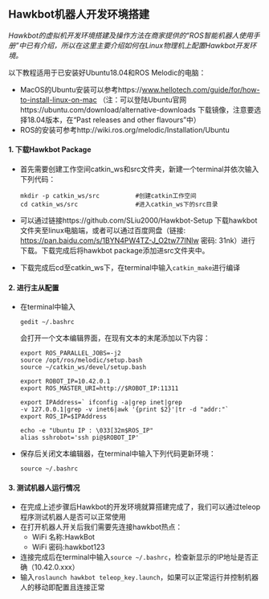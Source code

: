 ## Hawkbot机器人开发环境搭建

*Hawkbot的虚拟机开发环境搭建及操作方法在商家提供的“ROS智能机器人使用手册”中已有介绍，所以在这里主要介绍如何在Linux物理机上配置Hawkbot开发环境。*



以下教程适用于已安装好Ubuntu18.04和ROS Melodic的电脑：

- MacOS的Ubuntu安装可以参考https://www.hellotech.com/guide/for/how-to-install-linux-on-mac （注：可以登陆Ubuntu官网https://ubuntu.com/download/alternative-downloads 下载镜像，注意要选择18.04版本，在“Past releases and other flavours”中）
- ROS的安装可参考http://wiki.ros.org/melodic/Installation/Ubuntu



#### 1. 下载Hawkbot Package

- 首先需要创建工作空间catkin_ws和src文件夹，新建一个terminal并依次输入下列代码：

  ```shell
  mkdir -p catkin_ws/src          #创建catkin工作空间
  cd catkin_ws/src                #进入catkin_ws下的src目录
  ```

- 可以通过链接https://github.com/SLiu2000/Hawkbot-Setup 下载hawkbot文件夹至linux电脑端，或者可以通过百度网盘（链接: https://pan.baidu.com/s/1BYN4PW4TZ-J_O2tw77INlw  密码: 31nk）进行下载。下载完成后将hawkbot package添加进src文件夹中。

- 下载完成后cd至catkin_ws下，在terminal中输入`catkin_make`进行编译

#### 2. 进行主从配置

- 在terminal中输入

  ```shell
  gedit ~/.bashrc
  ```

  会打开一个文本编辑界面，在现有文本的末尾添加以下内容：

  ```shell
  export ROS_PARALLEL_JOBS=-j2
  source /opt/ros/melodic/setup.bash
  source ~/catkin_ws/devel/setup.bash
  
  export ROBOT_IP=10.42.0.1
  export ROS_MASTER_URI=http://$ROBOT_IP:11311
  
  export IPAddress=` ifconfig -a|grep inet|grep
  -v 127.0.0.1|grep -v inet6|awk '{print $2}'|tr -d "addr:"`
  export ROS_IP=$IPAddress
  
  echo -e "Ubuntu IP : \033[32m$ROS_IP"
  alias sshrobot='ssh pi@$ROBOT_IP'
  ```

- 保存后关闭文本编辑器，在terminal中输入下列代码更新环境：

  ```shell
  source ~/.bashrc
  ```

#### 3. 测试机器人运行情况

- 在完成上述步骤后Hawkbot的开发环境就算搭建完成了，我们可以通过teleop程序测试机器人是否可以正常使用
- 在打开机器人开关后我们需要先连接hawkbot热点：
  - WiFi 名称:HawkBot
  - WiFi 密码:hawkbot123
- 连接完成后在terminal中输入`source ~/.bashrc`，检查新显示的IP地址是否正确（10.42.0.xxx）
- 输入`roslaunch hawkbot teleop_key.launch`，如果可以正常运行并控制机器人的移动即配置且连接正常


